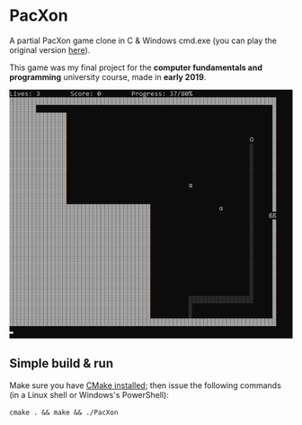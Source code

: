 # PacXon

A partial PacXon game clone in C & Windows cmd.exe (you can play the original version [here](https://www.pacxon.net/)).

This game was my final project for the **computer fundamentals and programming** university course, made in **early 2019**.

![A Screenshot](./Screenshot.png)

## Simple build & run

Make sure you have [CMake installed](https://cmake.org/install/); then issue the following commands (in a Linux shell or Windows's PowerShell):

```shell
cmake . && make && ./PacXon
```